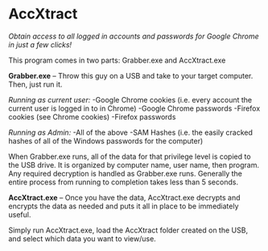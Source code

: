 AccXtract
=========

*Obtain access to all logged in accounts and passwords for Google Chrome in just a few clicks!*


This program comes in two parts: Grabber.exe and AccXtract.exe


**Grabber.exe** –
Throw this guy on a USB and take to your target computer.  Then, just run it.

*Running as current user:*
-Google Chrome cookies (i.e. every account the current user is logged in to in Chrome)
-Google Chrome passwords
-Firefox cookies (see Chrome cookies)
-Firefox passwords

*Running as Admin:*
-All of the above
-SAM Hashes (i.e. the easily cracked hashes of all of the Windows passwords for the computer)

When Grabber.exe runs, all of the data for that privilege level is copied to the USB drive.  It is organized by computer name, user name, then program.  Any required decryption is handled as Grabber.exe runs.  Generally the entire process from running to completion takes less than 5 seconds.



**AccXtract.exe** –
Once you have the data, AccXtract.exe decrypts and encrypts the data as needed and puts it all in place to be immediately useful.

Simply run AccXtract.exe, load the AccXtract folder created on the USB, and select which data you want to view/use.

